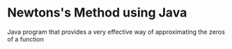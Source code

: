 # Newtons's Method using Java

Java program that provides a very effective way of approximating the zeros of a function
